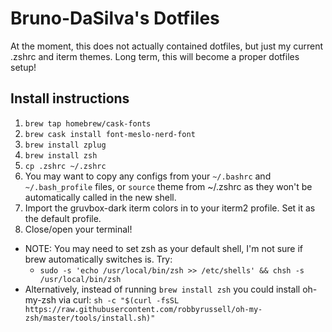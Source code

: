 # Bruno-DaSilva's Dotfiles

At the moment, this does not actually contained dotfiles, but just my current .zshrc and iterm themes. Long term, this will become a proper dotfiles setup!

## Install instructions
1. `brew tap homebrew/cask-fonts`
2. `brew cask install font-meslo-nerd-font`
3. `brew install zplug`
4. `brew install zsh`
5. `cp .zshrc ~/.zshrc`
6. You may want to copy any configs from your `~/.bashrc` and `~/.bash_profile` files, or `source` theme from ~/.zshrc as they won't be automatically called in the new shell.
7. Import the gruvbox-dark iterm colors in to your iterm2 profile. Set it as the default profile.
8. Close/open your terminal!

* NOTE: You may need to set zsh as your default shell, I'm not sure if brew automatically switches is. Try:
  * `sudo -s 'echo /usr/local/bin/zsh >> /etc/shells' && chsh -s /usr/local/bin/zsh`
* Alternatively, instead of running `brew install zsh` you could install oh-my-zsh via curl: `sh -c "$(curl -fsSL https://raw.githubusercontent.com/robbyrussell/oh-my-zsh/master/tools/install.sh)"`
